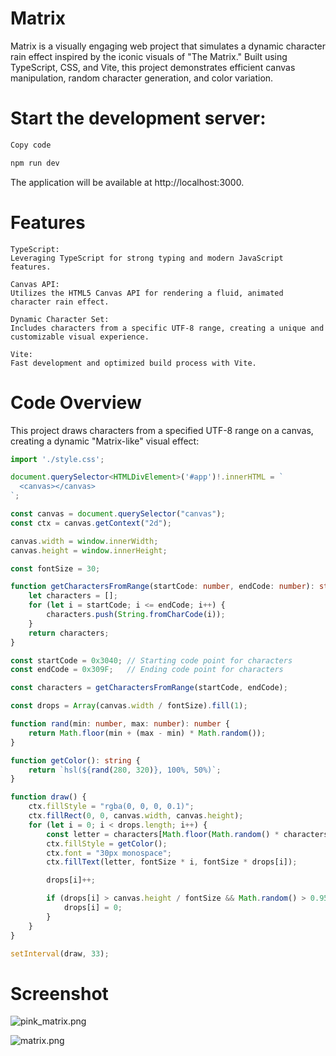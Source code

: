 # Matrix
Matrix is a visually engaging web project that simulates a dynamic character rain effect inspired by the iconic visuals of "The Matrix." Built using TypeScript, CSS, and Vite, this project demonstrates efficient canvas manipulation, random character generation, and color variation.

# Start the development server:

```bash
Copy code

npm run dev
```
The application will be available at http://localhost:3000.


# Features

```
TypeScript:
Leveraging TypeScript for strong typing and modern JavaScript features.

Canvas API: 
Utilizes the HTML5 Canvas API for rendering a fluid, animated character rain effect.

Dynamic Character Set: 
Includes characters from a specific UTF-8 range, creating a unique and customizable visual experience.

Vite: 
Fast development and optimized build process with Vite.
```

# Code Overview


This project draws characters from a specified UTF-8 range on a canvas, creating a dynamic "Matrix-like" visual effect:

```typescript
import './style.css';

document.querySelector<HTMLDivElement>('#app')!.innerHTML = `
  <canvas></canvas>
`;

const canvas = document.querySelector("canvas");
const ctx = canvas.getContext("2d");

canvas.width = window.innerWidth;
canvas.height = window.innerHeight;

const fontSize = 30;

function getCharactersFromRange(startCode: number, endCode: number): string[] {
    let characters = [];
    for (let i = startCode; i <= endCode; i++) {
        characters.push(String.fromCharCode(i));
    }
    return characters;
}

const startCode = 0x3040; // Starting code point for characters
const endCode = 0x309F;   // Ending code point for characters

const characters = getCharactersFromRange(startCode, endCode);

const drops = Array(canvas.width / fontSize).fill(1);

function rand(min: number, max: number): number {
    return Math.floor(min + (max - min) * Math.random());
}

function getColor(): string {
    return `hsl(${rand(280, 320)}, 100%, 50%)`;
}

function draw() {
    ctx.fillStyle = "rgba(0, 0, 0, 0.1)";
    ctx.fillRect(0, 0, canvas.width, canvas.height);
    for (let i = 0; i < drops.length; i++) {
        const letter = characters[Math.floor(Math.random() * characters.length)];
        ctx.fillStyle = getColor();
        ctx.font = "30px monospace";
        ctx.fillText(letter, fontSize * i, fontSize * drops[i]);

        drops[i]++;

        if (drops[i] > canvas.height / fontSize && Math.random() > 0.95) {
            drops[i] = 0;
        }
    }
}

setInterval(draw, 33);
```

# Screenshot

![pink_matrix.png](src%2Fpink_matrix.png)

![matrix.png](src%2Fmatrix.png)